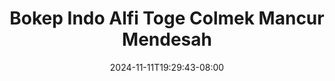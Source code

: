 --- 
title: "Bokep Indo Alfi Toge Colmek Mancur Mendesah"
description: "nonton bokep Bokep Indo Alfi Toge Colmek Mancur Mendesah     terbaru"
date: 2024-11-11T19:29:43-08:00
file_code: "9rvaxghc4ga6"
draft: false
cover: "1scsqigpbbimm2rw.jpg"
tags: ["Bokep", "Indo", "Alfi", "Toge", "Colmek", "Mancur", "Mendesah", "bokep-indo", "bokep-viral", "bokep-ig"]
length: 1048
fld_id: "1483121"
foldername: "Alfi"
categories: ["Alfi"]
views: 0
---